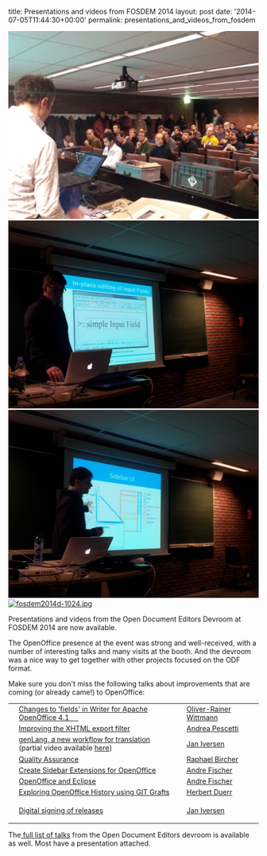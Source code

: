 title: Presentations and videos from FOSDEM 2014
layout: post
date: '2014-07-05T11:44:30+00:00'
permalink: presentations_and_videos_from_fosdem

<p> 

<p> 
<a href="../images/blog/presentations_and_videos_from_fosdem_fosdem2014a-1024.jpeg" >
  <img src="../images/blog/presentations_and_videos_from_fosdem_fosdem2014a-1024.jpeg" alt="fosdem2014a-1024.jpg"/>
</a> 
<a href="../images/blog/presentations_and_videos_from_fosdem_fosdem2014b-1024.jpeg">
  <img src="../images/blog/presentations_and_videos_from_fosdem_fosdem2014b-1024.jpeg" alt="fosdem2014b-1024.jpg" />
</a>
<a href="../images/blog/presentations_and_videos_from_fosdem_fosdem2014c-1024.jpg">
   <img alt="fosdem2014c-1024.jpg" src="../images/blog/presentations_and_videos_from_fosdem_fosdem2014c-1024.jpg" /> 
</a>
 <a href="../images/blog/presentations_and_videos_from_fosdem_fosdem2014d-1024.jpg">
   <img alt="fosdem2014d-1024.jpg" src="../images/blog/presentations_and_videos_from_fosdem_fosdem2014d-1024.jpg" />
</a>
<br />
</p> 
  <p>Presentations and videos from the Open Document Editors Devroom at FOSDEM 2014 are now available.</p> 
  <p>The OpenOffice presence at the event was strong and well-received, with a number of interesting talks and many visits at the booth. And the devroom was a nice way to get together with other projects focused on the ODF format.<br /></p> 
  <p>Make sure you don't miss the following talks about improvements that are coming (or already came!) to OpenOffice:</p> 
  <table class="table table-striped table-bordered table-condensed"> 
    <tbody> 
      <tr> 
        <td class="c6"> <br /></td> 
        <td><a href="https://archive.fosdem.org/2014/schedule/event/changes_to_fields_in_writer_for_apache_openoffice_41/">Changes to 'fields' in Writer for Apache OpenOffice 4.1&nbsp;&nbsp;&nbsp;&nbsp;&nbsp; <i></i></a></td> 
        <td><a href="https://archive.fosdem.org/2014/schedule/speaker/oliver_rainer_wittmann/" class="quiet">Oliver-Rainer Wittmann</a> </td> 
      </tr> 
      <tr> 
        <td class="c4"> <br /></td> 
        <td><a href="https://archive.fosdem.org/2014/schedule/event/improving_the_xhtml_export_filter/">Improving the XHTML export filter<br /></a></td> 
        <td><a href="https://archive.fosdem.org/2014/schedule/speaker/andrea_pescetti/" class="quiet">Andrea Pescetti</a> </td> 
      </tr> 
      <tr> 
        <td class="c7"> <br /></td> 
        <td><a href="https://archive.fosdem.org/2014/schedule/event/genlang_a_new_workflow_for_translation/">genLang, a new workflow for translation<br /></a> (partial video available <a href="https://video.fosdem.org/2014/H2214/Saturday/genLang_a_new_workflow_for_translation.webm">here</a>)<br /></td> 
        <td><a href="https://archive.fosdem.org/2014/schedule/speaker/jan_iversen/" class="quiet">Jan Iversen</a> </td> 
      </tr> 
      <tr> 
        <td class="c9"> <br /></td> 
        <td><a href="https://archive.fosdem.org/2014/schedule/event/quality_assurance/">Quality Assurance<br /></a></td> 
        <td><a href="https://archive.fosdem.org/2014/schedule/speaker/raphael_bircher/" class="quiet">Raphael Bircher</a> </td> 
      </tr> 
      <tr> 
        <td class="c10"> <br /></td> 
        <td><a href="https://archive.fosdem.org/2014/schedule/event/create_sidebar_extensions_for_openoffice/">Create Sidebar Extensions for OpenOffice</a></td> 
        <td><a href="https://archive.fosdem.org/2014/schedule/speaker/andre_fischer/" class="quiet">Andre Fischer</a> </td> 
      </tr> 
      <tr> 
        <td class="c3"> <br /></td> 
        <td><a href="https://archive.fosdem.org/2014/schedule/event/openoffice_and_eclipse/">OpenOffice and Eclipse</a></td> 
        <td><a href="https://archive.fosdem.org/2014/schedule/speaker/andre_fischer/" class="quiet">Andre Fischer</a> </td> 
      </tr> 
      <tr> 
        <td class="c6"> <br /></td> 
        <td><a href="https://archive.fosdem.org/2014/schedule/event/exploring_openoffice_history_using_git_grafts/">Exploring OpenOffice History using GIT Grafts<br /></a></td> 
        <td><a href="https://archive.fosdem.org/2014/schedule/speaker/herbert_duerr/" class="quiet">Herbert Duerr</a> </td> 
      </tr> 
      <tr> 
        <td class="c9"> <br /></td> 
        <td><a href="https://archive.fosdem.org/2014/schedule/event/digital_signing_of_releases/">Digital signing of releases<br /></a></td> 
        <td> 
          <p><a href="https://archive.fosdem.org/2014/schedule/speaker/jan_iversen/" class="quiet">Jan Iversen</a> <br /></p> 
        </td> 
      </tr> 
    </tbody> 
  </table> 
  <p>The<a href="https://archive.fosdem.org/2014/schedule/track/open_document_editors/"> full list of talks</a> from the Open Document Editors devroom is available as well. Most have a presentation attached.</p><br />
